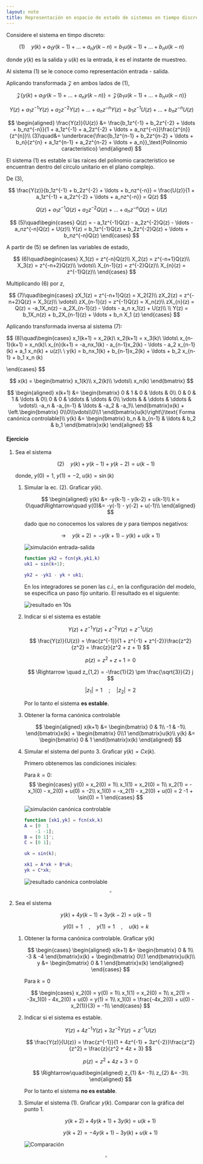 ```yaml
---
layout: note
title: Representación en espacio de estado de sistemas en tiempo discreto
---
```


Considere el sistema en timpo discreto:

$$
(1)\quad y(k) + a_1 y(k-1) + \ldots + a_n y(k-n) = b_1 u(k-1) + \ldots + b_n u (k-n)
$$

donde $y(k)$ es la salida y $u(k)$ es la entrada, $k$ es el instante de muestreo.

Al sistema $(1)$ se le conoce como representación entrada - salida.

Aplicando transformada $\mathcal{Z}$ en ambos lados de $(1)$,

$$
\mathcal{Z}\left\{y(k) + a_1 y(k-1) + \ldots + a_n y(k-n)\right\} = \mathcal{Z}\left\{b_1 u(k-1) + \ldots + b_n u (k-n)\right\}
$$

$$
Y(z) + a_1z^{-1}Y(z) + a_2z^{-2}Y(z)+\ldots+a_nz^{-n}Y(z) = b_1z^{-1}U(z) + \ldots + b_nz^{-n}U(z)
$$

$$
\begin{aligned}
    \frac{Y(z)}{U(z)} &= \frac{b_1z^{-1} + b_2z^{-2} + \ldots + b_nz^{-n}}{1 + a_1z^{-1} + a_2z^{-2} + \ldots + a_nz^{-n}}\frac{z^{n}}{z^{n}}\\
    (3)\quad&= \underbrace{\frac{b_1z^{n-1} + b_2z^{n-2} + \ldots + b_n}{z^{n} + a_1z^{n-1} + a_2z^{n-2} + \ldots + a_n}}_\text{Polinomio característico}
    \end{aligned}
$$

El sistema $(1)$ es estable si las raíces del polinomio característico se encuentran dentro del círculo unitario en el plano complejo.

De $(3)$,

$$
\frac{Y(z)}{b_1z^{-1} + b_2z^{-2} + \ldots + b_nz^{-n}} = \frac{U(z)}{1 + a_1z^{-1} + a_2z^{-2} + \ldots + a_nz^{-n}} = Q(z)
$$


$$
Q(z) + a_1z^{-1}Q(z) + a_2z^{-2}Q(z) + \ldots + a_nz^{-n}Q(z) = U(z)
$$

$$
(5)\quad\begin{cases}
    Q(z) = - a_1z^{-1}Q(z) - a_2z^{-2}Q(z) - \ldots - a_nz^{-n}Q(z) + U(z)\\
    Y(z) = b_1z^{-1}Q(z) + b_2z^{-2}Q(z) + \ldots + b_nz^{-n}Q(z)
\end{cases}
$$

A partir de $(5)$ se definen las variables de estado,

$$
(6)\quad\begin{cases}
    X_1(z) = z^{-n}Q(z)\\
    X_2(z) = z^{-n+1}Q(z)\\
    X_3(z) = z^{-n+2}Q(z)\\
    \vdots\\
    X_{n-1}(z) = z^{-2}Q(z)\\
    X_{n}(z) = z^{-1}Q(z)\\
\end{cases}
$$

Multiplicando $(6)$ por $z$,

$$
(7)\quad\begin{cases}
    zX_1(z) = z^{-n+1}Q(z) = X_2(2)\\
    zX_2(z) = z^{-n+2}Q(z) = X_3(z)\\
    \vdots\\
    zX_{n-1}(z) = z^{-1}Q(z) = X_n(z)\\
    zX_{n}(z) = Q(z) = -a_1X_n(z) - a_2X_{n-1}(z) - \ldots - a_n x_1(z) + U(z)\\
    \\
    Y(z) = b_1X_n(z) + b_2X_{n-1}(z) + \ldots + b_n X_1 (z)
\end{cases}
$$

Aplicando transformada inversa al sistema $(7)$:

$$
(8)\quad\begin{cases}
    x_1(k+1) = x_2(k)\\
    x_2(k+1) = x_3(k)\\
    \ldots\\
    x_{n-1}(k+1) = x_n(k)\\
    x_{n}(k+1) = -a_nx_1(k) - a_{n-1}x_2(k) - \ldots - a_2 x_{n-1}(k) + a_1 x_n(k) + u(z)\\
    \\
    y(k) = b_nx_1(k) + b_{n-1}x_2(k) + \ldots + b_2 x_{n-1} + b_1 x_n (k)

\end{cases}
$$

$$
x(k) = \begin{bmatrix}
    x_1(k)\\
    x_2(k)\\
    \vdots\\
    x_n(k)
\end{bmatrix}
$$

$$
\begin{aligned}
    x(k+1) &= \begin{bmatrix}
        0 & 1 & 0 & \ldots  & 0\\
        0 & 0 & 1 & \ldots  & 0\\
        0 & 0 & \ddots & \ddots  & 0\\
        \vdots &  & \ddots & \ddots  & \vdots\\
        -a_n & -a_{n-1} & \ldots & -a_2  & -a_1\\
    \end{bmatrix}x(k) + \left.\begin{bmatrix}
        0\\0\\\vdots\\0\\1
    \end{bmatrix}u(k)\right\}\text{ Forma canónica controlable}\\
    y(k) &= \begin{bmatrix}
        b_n & b_{n-1} & \ldots &  b_2 & b_1
    \end{bmatrix}x(k)
\end{aligned}
$$

#### Ejercicio
1. Sea el sistema

    $$
    (2)\quad y(k) + y(k-1) + y(k-2) = u(k-1)
    $$

    donde, $y(0) = 1$, $y(1) = -2$, $u(k) = \sin(k)$

    1. Simular la ec. $(2)$. Graficar $y(k)$.

        $$
        \begin{aligned}
            y(k) &= -y(k-1) - y(k-2) + u(k-1)\\
            k = 0\quad\Rightarrow\quad y(0)&= -y(-1) - y(-2) + u(-1)\\
        \end{aligned}
        $$
        
        dado que no conocemos los valores de $y$ para tiempos negativos:

        $$
        \rightarrow\quad y(k+2) = -y(k+1) - y(k) + u(k+1)
        $$
        
        ![simulación entrada-salida](../../img/simSistemaTiempoDiscretoEntradaSalida1.png.jpg)

        ```matlab
        function yk2 = fcn(yk,yk1,k)
        uk1 = sin(k+1);

        yk2 = -yk1 - yk + uk1;
        ```
        
        En los integradores se ponen las $c.i.$, en la configuración del modelo, se especifica un paso fijo unitario. El resultado es el siguiente:

        ![resultado en 10s](../../img/resultadoSistemaTiempoDiscretoEntradaSalida1.png.jpg)
        
    2. Indicar si el sistema es estable

        $$
        Y(z) + z^{-1}Y(z) + z^{-2} Y(z) = z^{-1}U(z)
        $$
        
        $$
        \frac{Y(z)}{U(z)} = \frac{z^{-1}}{1 + z^{-1} + z^{-2}}\frac{z^2}{z^2} = \frac{z}{z^2 + z + 1}
        $$
        
        $$
        p(z) = z^2 + z + 1 = 0
        $$
        
        $$
        \Rightarrow \quad z_{1,2} = -\frac{1}{2} \pm \frac{\sqrt{3}}{2} j
        $$
        
        $$
        |z_1| = 1\quad;\quad|z_2| = 2
        $$
        
        Por lo tanto el sistema **es estable**.

    3. Obtener la forma canónica controlable
        
        $$
        \begin{aligned}
            x(k+1) &= \begin{bmatrix}
                0 & 1\\
                -1 & -1\\
            \end{bmatrix}x(k) + \begin{bmatrix}
                0\\1
            \end{bmatrix}u(k)\\
            y(k) &= \begin{bmatrix}
                0 & 1
            \end{bmatrix}x(k)
        \end{aligned}
        $$
        
    4. Simular el sistema del punto 3. Graficar $y(k) = Cx(k)$.
        
        Primero obtenemos las condiciones iniciales:
        
        Para $k = 0$:
        $$
        \begin{cases}
            y(0) = x_2(0) = 1\\
            x_1(1) = x_2(0) = 1\\
            x_2(1) = - x_1(0) - x_2(0) + u(0) = -2\\
            x_1(0) = -x_2(1) - x_2(0) + u(0) = 2 -1 + \sin(0) = 1
        \end{cases}
        $$
        
        ![simulación canónica controlable](../../img/simSistemaTiempoDiscretoCanonicaCtrb1.png.jpg)

        ```matlab
        function [xk1,yk] = fcn(xk,k)
        A = [0  1
            -1 -1];
        B = [0 1]';
        C = [0 1];

        uk = sin(k);

        xk1 = A*xk + B*uk;
        yk = C*xk;
        ```
        
        ![resultado canónica controlable](../../img/resultadoSistemaTiempoDiscretoCanonicaCtrb1.png.jpg)
    $$
    \square
    $$

2. Sea el sistema
    
    $$
    y(k) + 4y(k-1) + 3y(k-2) = u(k-1)
    $$
    
    $$
    y(0) = 1\quad,\quad y(1) = 1\quad,\quad u(k) = k
    $$
    
    1. Obtener la forma canónica controlable. Graficar y(k)
        
        $$
        \begin{cases}
            \begin{aligned}
                x(k+1) &= \begin{bmatrix}
                    0 & 1\\
                    -3 & -4
                \end{bmatrix}x(k) + \begin{bmatrix}
                    0\\1
                \end{bmatrix}u(k)\\
                y &= \begin{bmatrix}
                    0 & 1
                \end{bmatrix}x(k)
            \end{aligned}
        \end{cases}
        $$
        
        Para $k = 0$
        
        $$
        \begin{cases}
            x_2(0) = y(0) = 1\\
            x_1(1) = x_2(0) = 1\\
            x_2(1) = -3x_1(0) - 4x_2(0) + u(0) = y(1) = 1\\
            x_1(0) = \frac{-4x_2(0) + u(0) - x_2(1)}{3} = -1\\
        \end{cases}
        $$
        
        
    2. Indicar si el sistema es estable.

        $$
        Y(z) + 4z^{-1}Y(z) + 3z^{-2} Y(z) = z^{-1}U(z)
        $$
        
        $$
        \frac{Y(z)}{U(z)} = \frac{z^{-1}}{1 + 4z^{-1} + 3z^{-2}}\frac{z^2}{z^2} = \frac{z}{z^2 + 4z + 3}
        $$
        
        $$
        p(z) = z^2 + 4z + 3 = 0
        $$
        
        $$
        \Rightarrow\quad\begin{aligned}
            z_{1} &= -1\\
            z_{2} &= -3\\
        \end{aligned}
        $$
        
        Por lo tanto el sistema **no es estable**.

    3. Simular el sistema $(1)$. Graficar $y(k)$. Comparar con la gráfica del punto 1.
        
        $$
        y(k+2) + 4y(k+1) + 3y(k) = u(k+1)
        $$
        
        $$
        y(k+2) = -4y(k+1) - 3y(k) + u(k+1)
        $$
        
        ![Comparación](../../img/resultadoSistemaTiempoDiscretoCanonicaCtrb2.png.jpg)
        
    
    $$
    \square
    $$
